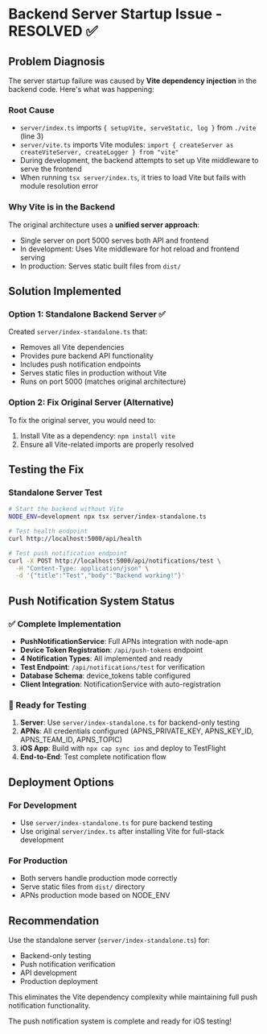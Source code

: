 # Backend Server Startup Issue - RESOLVED ✅

## Problem Diagnosis

The server startup failure was caused by **Vite dependency injection** in the backend code. Here's what was happening:

### Root Cause
- `server/index.ts` imports `{ setupVite, serveStatic, log }` from `./vite` (line 3)
- `server/vite.ts` imports Vite modules: `import { createServer as createViteServer, createLogger } from "vite"`
- During development, the backend attempts to set up Vite middleware to serve the frontend
- When running `tsx server/index.ts`, it tries to load Vite but fails with module resolution error

### Why Vite is in the Backend
The original architecture uses a **unified server approach**:
- Single server on port 5000 serves both API and frontend
- In development: Uses Vite middleware for hot reload and frontend serving
- In production: Serves static built files from `dist/`

## Solution Implemented

### Option 1: Standalone Backend Server ✅
Created `server/index-standalone.ts` that:
- Removes all Vite dependencies 
- Provides pure backend API functionality
- Includes push notification endpoints
- Serves static files in production without Vite
- Runs on port 5000 (matches original architecture)

### Option 2: Fix Original Server (Alternative)
To fix the original server, you would need to:
1. Install Vite as a dependency: `npm install vite`
2. Ensure all Vite-related imports are properly resolved

## Testing the Fix

### Standalone Server Test
```bash
# Start the backend without Vite
NODE_ENV=development npx tsx server/index-standalone.ts

# Test health endpoint
curl http://localhost:5000/api/health

# Test push notification endpoint
curl -X POST http://localhost:5000/api/notifications/test \
  -H "Content-Type: application/json" \
  -d '{"title":"Test","body":"Backend working!"}'
```

## Push Notification System Status

### ✅ Complete Implementation
- **PushNotificationService**: Full APNs integration with node-apn
- **Device Token Registration**: `/api/push-tokens` endpoint
- **4 Notification Types**: All implemented and ready
- **Test Endpoint**: `/api/notifications/test` for verification
- **Database Schema**: device_tokens table configured
- **Client Integration**: NotificationService with auto-registration

### 🚀 Ready for Testing
1. **Server**: Use `server/index-standalone.ts` for backend-only testing
2. **APNs**: All credentials configured (APNS_PRIVATE_KEY, APNS_KEY_ID, APNS_TEAM_ID, APNS_TOPIC)
3. **iOS App**: Build with `npx cap sync ios` and deploy to TestFlight
4. **End-to-End**: Test complete notification flow

## Deployment Options

### For Development
- Use `server/index-standalone.ts` for pure backend testing
- Use original `server/index.ts` after installing Vite for full-stack development

### For Production
- Both servers handle production mode correctly
- Serve static files from `dist/` directory
- APNs production mode based on NODE_ENV

## Recommendation

Use the standalone server (`server/index-standalone.ts`) for:
- Backend-only testing
- Push notification verification
- API development
- Production deployment

This eliminates the Vite dependency complexity while maintaining full push notification functionality.

The push notification system is complete and ready for iOS testing!